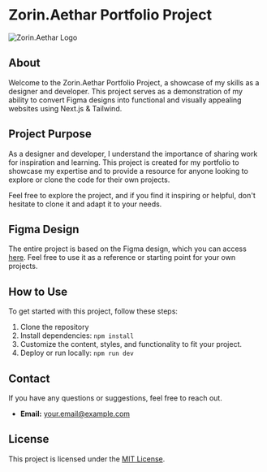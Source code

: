 # Zorin.Aethar Portfolio Project

![Zorin.Aethar Logo](insert_logo_url_here)

## About
Welcome to the Zorin.Aethar Portfolio Project, a showcase of my skills as a designer and developer. This project serves as a demonstration of my ability to convert Figma designs into functional and visually appealing websites using Next.js & Tailwind.

## Project Purpose
As a designer and developer, I understand the importance of sharing work for inspiration and learning. This project is created for my portfolio to showcase my expertise and to provide a resource for anyone looking to explore or clone the code for their own projects.

Feel free to explore the project, and if you find it inspiring or helpful, don't hesitate to clone it and adapt it to your needs.

## Figma Design
The entire project is based on the Figma design, which you can access [here](https://www.figma.com/file/h22LJvsLbfFbpdmbAYo0Zr/Zorin.Aethar?type=design&mode=design&t=xRq78PamVhWc4Lh6-1). Feel free to use it as a reference or starting point for your own projects.

## How to Use
To get started with this project, follow these steps:

1. Clone the repository
2. Install dependencies: `npm install`
3. Customize the content, styles, and functionality to fit your project.
4. Deploy or run locally: `npm run dev`

## Contact
If you have any questions or suggestions, feel free to reach out.

- **Email:** [your.email@example.com](mailto:adefeyitimi@gmail.com)

## License
This project is licensed under the [MIT License](LICENSE).
